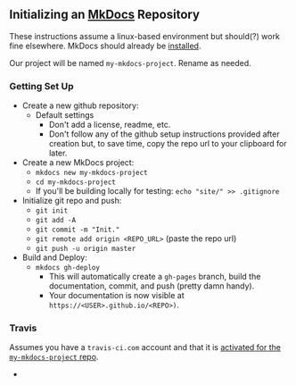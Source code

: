 ## Initializing an [MkDocs](https://www.mkdocs.org/) Repository

These instructions assume a linux-based environment but should(?) work fine
elsewhere. MkDocs should already be
[installed](https://www.mkdocs.org/#installation).

Our project will be named `my-mkdocs-project`. Rename as needed.

### Getting Set Up

* Create a new github repository:
    * Default settings
        * Don't add a license, readme, etc.
        * Don't follow any of the github setup instructions provided after
          creation but, to save time, copy the repo url to your clipboard for
          later.
* Create a new MkDocs project:
    * `mkdocs new my-mkdocs-project`
    * `cd my-mkdocs-project`
    * If you'll be building locally for testing: `echo "site/" >> .gitignore`
* Initialize git repo and push:
    * `git init`
    * `git add -A`
    * `git commit -m "Init."`
    * `git remote add origin <REPO_URL>` (paste the repo url)
    * `git push -u origin master`
* Build and Deploy:
    * `mkdocs gh-deploy`
        * This will automatically create a `gh-pages` branch, build the
          documentation, commit, and push (pretty damn handy).
        * Your documentation is now visible at
          `https://<USER>.github.io/<REPO>)`.


### Travis

Assumes you have a `travis-ci.com` account and that it is [activated for the
`my-mkdocs-project` repo](https://docs.travis-ci.com/user/getting-started/).

*